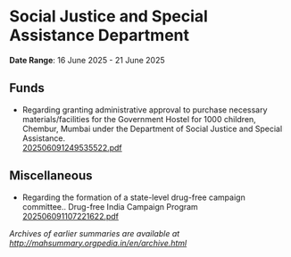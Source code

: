 # Social Justice and Special Assistance Department

**Date Range**: 16 June 2025 - 21 June 2025


## Funds
- Regarding granting administrative approval to purchase necessary materials/facilities for the Government Hostel for 1000 children, Chembur, Mumbai under the Department of Social Justice and Special Assistance.\
  [202506091249535522.pdf](https://gr.maharashtra.gov.in/Site/Upload/Government%20Resolutions/English/202506091249535522.pdf)

## Miscellaneous
- Regarding the formation of a state-level drug-free campaign committee.. Drug-free India Campaign Program\
  [202506091107221622.pdf](https://gr.maharashtra.gov.in/Site/Upload/Government%20Resolutions/English/202506091107221622.pdf)


*Archives of earlier summaries are available at http://mahsummary.orgpedia.in/en/archive.html*